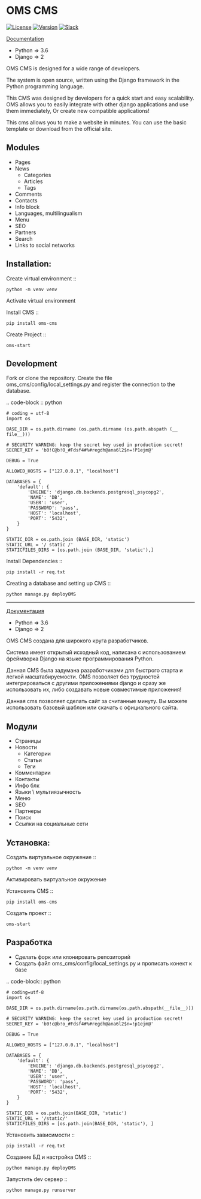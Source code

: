OMS CMS
=======
[![License](https://img.shields.io/pypi/l/oms-cms)](https://opensource.org/licenses/BSD-3-Clause)
[![Version](https://img.shields.io/pypi/v/oms-cms)](https://pypi.org/project/oms-cms/) 
[![Slack](https://img.shields.io/badge/Slack-chat-green)](https://join.slack.com/t/oms-cms/) 

[Documentation](https://oms-cms.readthedocs.io/ru/latest/)

* Python => 3.6
* Django => 2

OMS CMS is designed for a wide range of developers.

The system is open source, written using the Django framework in the Python programming language.

This CMS was designed by developers for a quick start and easy scalability.
OMS allows you to easily integrate with other django applications and use them immediately,
Or create new compatible applications!

This cms allows you to make a website in minutes.
You can use the basic template or download from the official site.

Modules
-------
* Pages
* News
   * Categories
   * Articles
   * Tags
* Comments
* Contacts
* Info block
* Languages, multilingualism
* Menu
* SEO
* Partners
* Search
* Links to social networks

Installation:
-------------

Create virtual environment ::

    python -m venv venv
    
Activate virtual environment

Install CMS ::

    pip install oms-cms
    
Create Project ::

    oms-start
    
Development
-----------

Fork or clone the repository. 
Create the file oms_cms/config/local_settings.py and register the connection to the database.

.. code-block :: python

    # coding = utf-8
    import os
    
    BASE_DIR = os.path.dirname (os.path.dirname (os.path.abspath (__ file__)))
    
    # SECURITY WARNING: keep the secret key used in production secret!
    SECRET_KEY = 'b0!C@b!O_#Fdsf4#%#regdh@ana6l2$n=!P1ejm@'
    
    DEBUG = True
    
    ALLOWED_HOSTS = ["127.0.0.1", "localhost"]
    
    DATABASES = {
        'default': {
            'ENGINE': 'django.db.backends.postgresql_psycopg2',
            'NAME': 'DB',
            'USER': 'user',
            'PASSWORD': 'pass',
            'HOST': 'localhost',
            'PORT': '5432',
        }
    }

    STATIC_DIR = os.path.join (BASE_DIR, 'static')
    STATIC_URL = '/ static /'
    STATICFILES_DIRS = [os.path.join (BASE_DIR, 'static'),]
    
Install Dependencies ::

    pip install -r req.txt
    
Creating a database and setting up CMS ::

    python manage.py deployOMS

__________________________________________________________

[Документация](https://oms-cms.readthedocs.io/ru/latest/)
 
* Python => 3.6
* Django => 2

OMS CMS создана для широкого круга разработчиков. 

Система имеет открытый исходный код, написана с использованием фреймворка Django на языке программирования Python. 

Данная CMS была задумана разработчиками для быстрого старта и легкой масштабируемости. 
OMS позволяет без трудностей интегрироваться с другими приложениями django и сразу же использовать их, 
либо создавать новые совместимые приложения!

Данная cms позволяет сделать сайт за считанные минуту. 
Вы можете использовать базовый шаблон или скачать с официального сайта.

Модули
------
* Страницы
* Новости
   * Категории
   * Статьи
   * Теги
* Комментарии
* Контакты
* Инфо блк
* Языки \ мультиязычность
* Меню
* SEO
* Партнеры
* Поиск
* Ссылки на социальные сети

Установка:
----------

Создать виртуальное окружение ::

    python -m venv venv
    
Активировать виртуальное окружение

Установить CMS ::

    pip install oms-cms
    
Создать проект ::
    
    oms-start


Разработка
----------

- Сделать форк или клонировать репозиторий
- Создать файл oms_cms/config/local_settings.py и прописать конект к базе

.. code-block:: python

    # coding=utf-8
    import os
    
    BASE_DIR = os.path.dirname(os.path.dirname(os.path.abspath(__file__)))
    
    # SECURITY WARNING: keep the secret key used in production secret!
    SECRET_KEY = 'b0!c@b!o_#Fdsf4#%#regdh@ana6l2$n=!p1ejm@'
    
    DEBUG = True
    
    ALLOWED_HOSTS = ["127.0.0.1", "localhost"]
    
    DATABASES = {
        'default': {
            'ENGINE': 'django.db.backends.postgresql_psycopg2',
            'NAME': 'DB',
            'USER': 'user',
            'PASSWORD': 'pass',
            'HOST': 'localhost',
            'PORT': '5432',
        }
    }
    
    STATIC_DIR = os.path.join(BASE_DIR, 'static')
    STATIC_URL = '/static/'
    STATICFILES_DIRS = [os.path.join(BASE_DIR, 'static'), ]


Установить зависимости ::

    pip install -r req.txt
    
Создание БД и настройка CMS ::

    python manage.py deployOMS
    
Запустить dev сервер ::

    python manage.py runserver